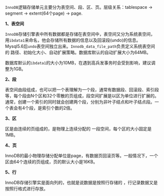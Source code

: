 `InnoDB`逻辑存储单元主要分为表空间、段、区、页。层级关系：tablespace -> segment -> extent(64个page) -> page.

**1、表空间**

`InnoDB`存储引擎表中所有数据都是存储在表空间中，表空间又分为系统表空间，用`ibdata1`来命名，他会存储所有数据的信息以及回滚段(undo)的信息。Mysql5.6后`undo`表空间独立出来。`Innodb_data_file_path`负责定义系统表空间的 路径、初始化大小、自动扩展策略。数据库默认的自动扩展大小为64MB。

数据库默认的`ibdata1`的大小为10MB，在遇到高兵发事务时会受到影响，建议调整为1GB。

**2、段**

表空间由段组成，也可以把一个表理解为一个段，通常有数据段、回滚段、索引段等，每个段由N个区和32个零散的页组成，段空间扩展是以区为单位进行扩展的。通常，创建一个索引的同时就会创建两个段，分别为非叶子结点和叶子结点段。一个表会有4个段，是索引个数的2倍。

**3、区**

区是由连续的页组成的，是物理上连续分配的 一段空间，每个区的大小固定是1MB。

**4、页**

InnoDB的最小物理存储分配单位是page，有数据页回滚页等。一般情况下，一个区由64个连续的页组成，页的默认大小是16KB。

**5、行**

InnoDB存储引擎实是面向列的，也就是说数据是按照行存储的 ，行记录数据又是按照行格式进行存放。